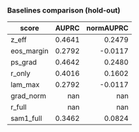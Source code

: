 ### Baselines comparison (hold-out)

| score | AUPRC | normAUPRC |
|---|---:|---:|
| z_eff | 0.4641 | 0.2479 |
| eos_margin | 0.2792 | -0.0117 |
| ps_grad | 0.4642 | 0.2480 |
| r_only | 0.4016 | 0.1602 |
| lam_max | 0.2792 | -0.0117 |
| grad_norm | nan | nan |
| r_full | nan | nan |
| sam1_full | 0.3462 | 0.0824 |
